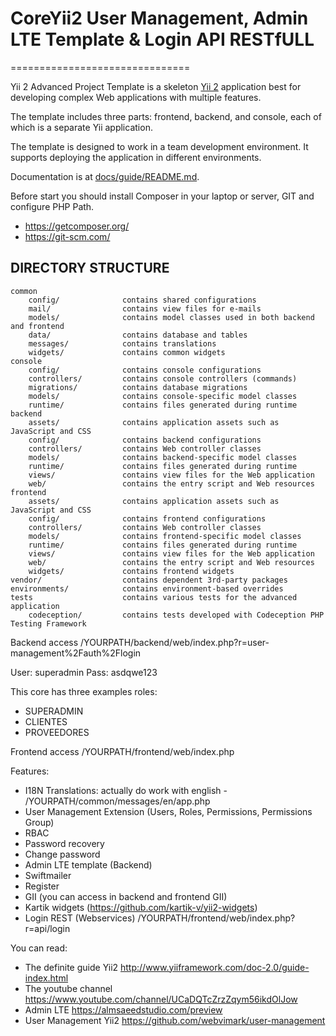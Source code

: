# CoreYii2 User Management, Admin LTE Template & Login API RESTfULL
===============================

Yii 2 Advanced Project Template is a skeleton [Yii 2](http://www.yiiframework.com/) application best for
developing complex Web applications with multiple features.

The template includes three parts: frontend, backend, and console, each of which
is a separate Yii application.

The template is designed to work in a team development environment. It supports
deploying the application in different environments.

Documentation is at [docs/guide/README.md](docs/guide/README.md).

Before start you should install Composer in your laptop or server, GIT and configure PHP Path.

* https://getcomposer.org/
* https://git-scm.com/

DIRECTORY STRUCTURE
-------------------

```
common
    config/              contains shared configurations
    mail/                contains view files for e-mails
    models/              contains model classes used in both backend and frontend
    data/				 contains database and tables
    messages/     		 contains translations
    widgets/  			 contains common widgets
console
    config/              contains console configurations
    controllers/         contains console controllers (commands)
    migrations/          contains database migrations
    models/              contains console-specific model classes
    runtime/             contains files generated during runtime
backend
    assets/              contains application assets such as JavaScript and CSS
    config/              contains backend configurations
    controllers/         contains Web controller classes
    models/              contains backend-specific model classes
    runtime/             contains files generated during runtime
    views/               contains view files for the Web application
    web/                 contains the entry script and Web resources
frontend
    assets/              contains application assets such as JavaScript and CSS
    config/              contains frontend configurations
    controllers/         contains Web controller classes
    models/              contains frontend-specific model classes
    runtime/             contains files generated during runtime
    views/               contains view files for the Web application
    web/                 contains the entry script and Web resources
    widgets/             contains frontend widgets
vendor/                  contains dependent 3rd-party packages
environments/            contains environment-based overrides
tests                    contains various tests for the advanced application
    codeception/         contains tests developed with Codeception PHP Testing Framework
```
Backend access /YOURPATH/backend/web/index.php?r=user-management%2Fauth%2Flogin

User: superadmin
Pass: asdqwe123

This core has three examples roles:
* SUPERADMIN
* CLIENTES
* PROVEEDORES

Frontend access /YOURPATH/frontend/web/index.php 

Features:

* I18N Translations: actually do work with english - /YOURPATH/common/messages/en/app.php
* User Management Extension (Users, Roles, Permissions, Permissions Group)
* RBAC
* Password recovery
* Change password
* Admin LTE template (Backend)
* Swiftmailer
* Register
* GII (you can access in backend and frontend GII)
* Kartik widgets (https://github.com/kartik-v/yii2-widgets)
* Login REST (Webservices) /YOURPATH/frontend/web/index.php?r=api/login

You can read:
* The definite guide Yii2 http://www.yiiframework.com/doc-2.0/guide-index.html
* The youtube channel https://www.youtube.com/channel/UCaDQTcZrzZqym56ikdOlJow
* Admin LTE https://almsaeedstudio.com/preview
* User Management Yii2 https://github.com/webvimark/user-management
